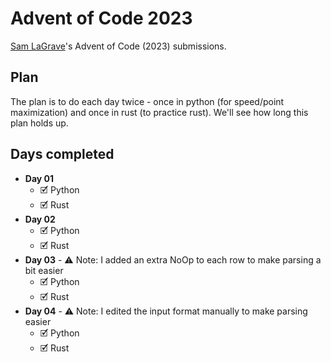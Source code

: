 # Advent of Code 2023

[Sam LaGrave](https://github.com/SLaGrave)'s Advent of Code (2023) submissions.

## Plan

The plan is to do each day twice - once in python (for speed/point maximization) and once in rust (to practice rust). We'll see how long this plan holds up.

## Days completed

- **Day 01**
  - 🗹 Python
  - 🗹 Rust
- **Day 02**
  - 🗹 Python
  - 🗹 Rust
- **Day 03** - ⚠️ Note: I added an extra NoOp to each row to make parsing a bit easier
  - 🗹 Python
  - 🗹 Rust
- **Day 04** - ⚠️ Note: I edited the input format manually to make parsing easier
  - 🗹 Python
  - 🗹 Rust
